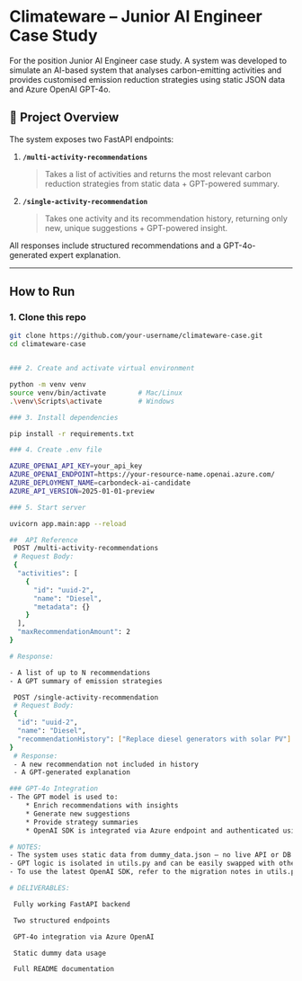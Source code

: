 # Climateware – Junior AI Engineer Case Study

For the position Junior AI Engineer case study. A system was developed to simulate an AI-based system that analyses carbon-emitting activities and provides customised emission reduction strategies using static JSON data and Azure OpenAI GPT-4o.

## 🚀 Project Overview

The system exposes two FastAPI endpoints:

1. **`/multi-activity-recommendations`**  
   > Takes a list of activities and returns the most relevant carbon reduction strategies from static data + GPT-powered summary.

2. **`/single-activity-recommendation`**  
   > Takes one activity and its recommendation history, returning only new, unique suggestions + GPT-powered insight.

All responses include structured recommendations and a GPT-4o-generated expert explanation.

---

## How to Run

### 1. Clone this repo
```bash
git clone https://github.com/your-username/climateware-case.git
cd climateware-case


### 2. Create and activate virtual environment

python -m venv venv
source venv/bin/activate        # Mac/Linux
.\venv\Scripts\activate         # Windows

### 3. Install dependencies

pip install -r requirements.txt

### 4. Create .env file

AZURE_OPENAI_API_KEY=your_api_key
AZURE_OPENAI_ENDPOINT=https://your-resource-name.openai.azure.com/
AZURE_DEPLOYMENT_NAME=carbondeck-ai-candidate
AZURE_API_VERSION=2025-01-01-preview

### 5. Start server

uvicorn app.main:app --reload

##  API Reference
 POST /multi-activity-recommendations
 # Request Body:
 {
  "activities": [
    {
      "id": "uuid-2",
      "name": "Diesel",
      "metadata": {}
    }
  ],
  "maxRecommendationAmount": 2
}

# Response:

- A list of up to N recommendations
- A GPT summary of emission strategies

 POST /single-activity-recommendation
 # Request Body:
 {
  "id": "uuid-2",
  "name": "Diesel",
  "recommendationHistory": ["Replace diesel generators with solar PV"]
}
 # Response: 
 - A new recommendation not included in history
 - A GPT-generated explanation

### GPT-4o Integration
- The GPT model is used to:
    * Enrich recommendations with insights
    * Generate new suggestions
    * Provide strategy summaries
    * OpenAI SDK is integrated via Azure endpoint and authenticated using .env config.

# NOTES:
- The system uses static data from dummy_data.json — no live API or DB.
- GPT logic is isolated in utils.py and can be easily swapped with other LLMs or backends.
- To use the latest OpenAI SDK, refer to the migration notes in utils.py.

# DELIVERABLES:

 Fully working FastAPI backend

 Two structured endpoints

 GPT-4o integration via Azure OpenAI

 Static dummy data usage

 Full README documentation
